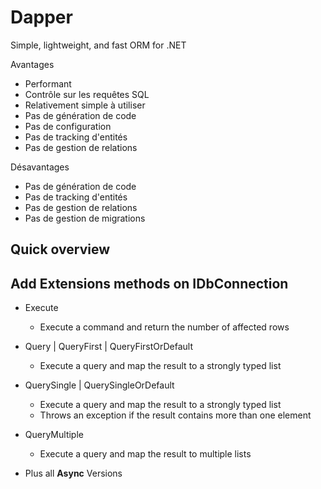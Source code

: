 # Dapper

Simple, lightweight, and fast ORM for .NET

Avantages
- Performant
- Contrôle sur les requêtes SQL
- Relativement simple à utiliser
- Pas de génération de code
- Pas de configuration
- Pas de tracking d'entités
- Pas de gestion de relations

Désavantages
- Pas de génération de code
- Pas de tracking d'entités
- Pas de gestion de relations
- Pas de gestion de migrations


## Quick overview




## Add Extensions methods on IDbConnection

- Execute
  - Execute a command and return the number of affected rows

- Query | QueryFirst | QueryFirstOrDefault
  - Execute a query and map the result to a strongly typed list

- QuerySingle | QuerySingleOrDefault
  - Execute a query and map the result to a strongly typed list
  - Throws an exception if the result contains more than one element

- QueryMultiple
  - Execute a query and map the result to multiple lists


- Plus all __Async__ Versions
